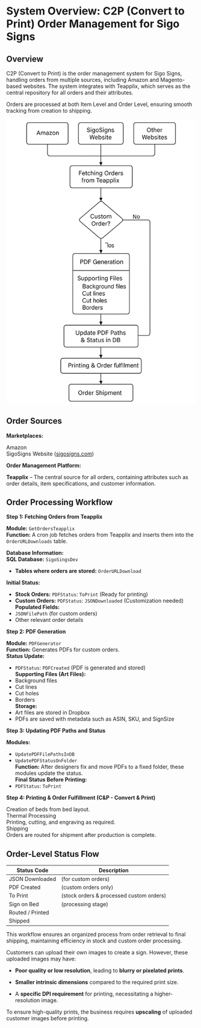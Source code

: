 # System Overview: C2P (Convert to Print) Order Management for Sigo Signs  
  
## Overview  
  
C2P (Convert to Print) is the order management system for Sigo Signs, handling orders from multiple sources, including Amazon and Magento-based websites. The system integrates with Teapplix, which serves as the central repository for all orders and their attributes.  
  
Orders are processed at both Item Level and Order Level, ensuring smooth tracking from creation to shipping.  
  
![C2P Order Management Flowchart](imgs/FlowChart.png)

## Order Sources  
  
**Marketplaces:**  
  
Amazon  
SigoSigns Website ([sigosigns.com](http://sigosigns.com))  

**Order Management Platform:**  
  
**Teapplix** – The central source for all orders, containing attributes such as order details, item specifications, and customer information.  
  
## Order Processing Workflow  
  
**Step 1: Fetching Orders from Teapplix**  
  
**Module:** `GetOrdersTeapplix`  
**Function:** A cron job fetches orders from Teapplix and inserts them into the `OrderURLDownloads` table.  
  
**Database Information:**  
**SQL Database:** `SigoSingsDev`  
* **Tables where orders are stored:** `OrderURLDownload`  
  
  
**Initial Status:**  
* **Stock Orders:** `PDFStatus`: `ToPrint` (Ready for printing)  
* **Custom Orders:** `PDFStatus`: `JSONDownloaded` (Customization needed) 
**Populated Fields:**  
* `JSONFilePath` (for custom orders)  
* Other relevant order details  
  
**Step 2: PDF Generation**  
  
**Module:** `PDFGenerator`  
**Function:** Generates PDFs for custom orders.  
**Status Update:**  
* `PDFStatus`: `PDFCreated` (PDF is generated and stored)  
**Supporting Files (Art Files):**  
* Background files  
* Cut lines  
* Cut holes  
* Borders  
**Storage:**  
* Art files are stored in Dropbox  
* PDFs are saved with metadata such as ASIN, SKU, and SignSize  

**Step 3: Updating PDF Paths and Status**  
  
**Modules:**  
* `UpdatePDFFilePathsInDB`  
* `UpdatePDFStatusOnFolder`  
**Function:** After designers fix and move PDFs to a fixed folder, these modules update the status.  
**Final Status Before Printing:**  
* `PDFStatus`: `ToPrint`  

**Step 4: Printing & Order Fulfillment (C&P - Convert & Print)**  
  
Creation of beds from bed layout.  
Thermal Processing  
Printing, cutting, and engraving as required.  
Shipping  
Orders are routed for shipment after production is complete.  
  
## Order-Level Status Flow  
  
| Status Code | Description |  
| ------------------- | ----------------------------------------------- |  
| JSON Downloaded | (for custom orders) |  
| PDF Created | (custom orders only) |  
| To Print | (stock orders & processed custom orders) |  
| Sign on Bed | (processing stage) |  
| Routed / Printed | |  
| Shipped | |  
  
This workflow ensures an organized process from order retrieval to final shipping, maintaining efficiency in stock and custom order processing.


Customers can upload their own images to create a sign. However, these uploaded images may have:

-   **Poor quality or low resolution**, leading to **blurry or pixelated prints**.
    
-   **Smaller intrinsic dimensions** compared to the required print size.
    
-   A **specific DPI requirement** for printing, necessitating a higher-resolution image.
    

To ensure high-quality prints, the business requires **upscaling** of uploaded customer images before printing.
